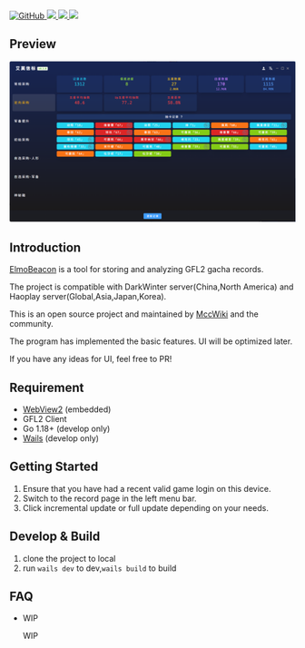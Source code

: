 <p>
  <br/>
  <a href="https://github.com/MatchaCabin/ElmoBeacon/blob/master/LICENSE">
    <img alt="GitHub" src="https://img.shields.io/github/license/MatchaCabin/ElmoBeacon"/>
  </a>
  <a href="https://github.com/MatchaCabin/ElmoBeacon/issues">
    <img src="https://img.shields.io/badge/contributions-welcome-brightgreen.svg"/>
  </a>
  <a href="https://github.com/MatchaCabin/ElmoBeacon/actions/workflows/release.yml" rel="nofollow">
    <img src="https://img.shields.io/github/actions/workflow/status/MatchaCabin/ElmoBeacon/release.yml"/>
  </a>
  <a href="https://github.com/MatchaCabin/ElmoBeacon/releases" rel="nofollow">
    <img src="https://img.shields.io/github/v/release/MatchaCabin/ElmoBeacon"/>
  </a>
</p>

## Preview
![image](preview.png)

## Introduction
<p><a href="https://github.com/MatchaCabin/ElmoBeacon" rel="nofollow">ElmoBeacon</a> is a tool for storing and analyzing GFL2 gacha records.</p>
<p>The project is compatible with DarkWinter server(China,North America) and Haoplay server(Global,Asia,Japan,Korea).</p>
<p>This is an open source project and maintained by <a href="https://gf2.mcc.wiki" rel="nofollow">MccWiki</a> and the community.</p>
<p>The program has implemented the basic features. UI will be optimized later.</p>
<p>If you have any ideas for UI, feel free to PR!</p>

## Requirement
- <a href="https://developer.microsoft.com/en-us/microsoft-edge/webview2" rel="nofollow">WebView2</a> (embedded)
- GFL2 Client
- Go 1.18+ (develop only)
- <a href="https://wails.io/docs/gettingstarted/installation/" rel="nofollow">Wails</a> (develop only)

## Getting Started
1. Ensure that you have had a recent valid game login on this device.
2. Switch to the record page in the left menu bar.
3. Click incremental update or full update depending on your needs.

## Develop & Build
1. clone the project to local
2. run `wails dev` to dev,`wails build` to build

## FAQ

- WIP

  WIP